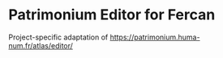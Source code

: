 # Patrimonium Editor for Fercan
Project-specific adaptation of https://patrimonium.huma-num.fr/atlas/editor/
